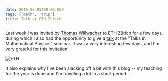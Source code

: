 ```yaml
---
date: 2016-06-05T00:00:00Z
tags: ['math', 'trip']
title: Talk at ETH Zürich
---
```


Last week I was invited by [Thomas Willwacher](http://user.math.uzh.ch/willwacher/) to ETH Zürich for a few days, during which I also had the opportunity to give a [talk](/pdf/center_slides_en.pdf) at the "Talks in Mathematical Physics" seminar. It was a very interesting few days, and I'm very grateful for this invitation!

![ETH](/img/eth.jpg)

It also explains why I've been slacking off a bit with this blog -- my teaching for the year is done and I'm traveling a lot in a short period...
